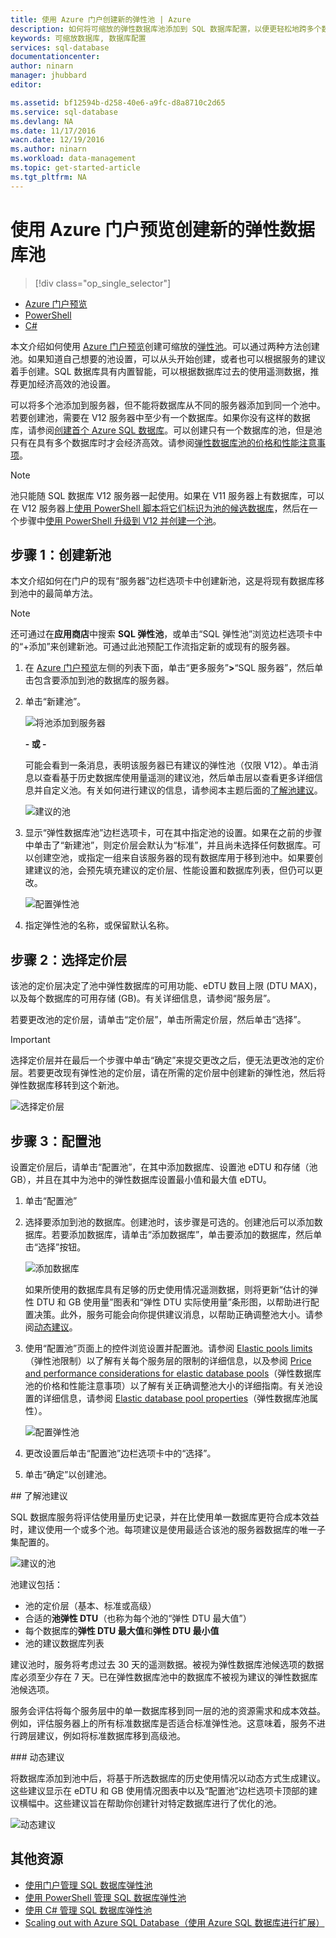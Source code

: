 ```yaml
---
title: 使用 Azure 门户创建新的弹性池 | Azure
description: 如何将可缩放的弹性数据库池添加到 SQL 数据库配置，以便更轻松地跨多个数据库管理和分享资源。
keywords: 可缩放数据库, 数据库配置
services: sql-database
documentationcenter: 
author: ninarn
manager: jhubbard
editor: 

ms.assetid: bf12594b-d258-40e6-a9fc-d8a8710c2d65
ms.service: sql-database
ms.devlang: NA
ms.date: 11/17/2016
wacn.date: 12/19/2016
ms.author: ninarn
ms.workload: data-management
ms.topic: get-started-article
ms.tgt_pltfrm: NA
---
```


# 使用 Azure 门户预览创建新的弹性数据库池

> [!div class="op_single_selector"]
- [Azure 门户预览](./sql-database-elastic-pool-create-portal.md)
- [PowerShell](./sql-database-elastic-pool-create-powershell.md)
- [C#](./sql-database-elastic-pool-create-csharp.md)

本文介绍如何使用 [Azure 门户预览](https://portal.azure.cn/)创建可缩放的[弹性池](./sql-database-elastic-pool.md)。可以通过两种方法创建池。如果知道自己想要的池设置，可以从头开始创建，或者也可以根据服务的建议着手创建。SQL 数据库具有内置智能，可以根据数据库过去的使用遥测数据，推荐更加经济高效的池设置。

可以将多个池添加到服务器，但不能将数据库从不同的服务器添加到同一个池中。若要创建池，需要在 V12 服务器中至少有一个数据库。如果你没有这样的数据库，请参阅[创建首个 Azure SQL 数据库](./sql-database-get-started.md)。可以创建只有一个数据库的池，但是池只有在具有多个数据库时才会经济高效。请参阅[弹性数据库池的价格和性能注意事项](./sql-database-elastic-pool-guidance.md)。

> [!NOTE]
> 池只能随 SQL 数据库 V12 服务器一起使用。如果在 V11 服务器上有数据库，可以在 V12 服务器上[使用 PowerShell 脚本将它们标识为池的候选数据库](./sql-database-elastic-pool-database-assessment-powershell.md)，然后在一个步骤中[使用 PowerShell 升级到 V12 并创建一个池](./sql-database-upgrade-server-powershell.md)。

## 步骤 1：创建新池

本文介绍如何在门户的现有“服务器”边栏选项卡中创建新池，这是将现有数据库移到池中的最简单方法。

> [!NOTE]
> 还可通过在**应用商店**中搜索 **SQL 弹性池**，或单击“SQL 弹性池”浏览边栏选项卡中的“+添加”来创建新池。可通过此池预配工作流指定新的或现有的服务器。

1. 在 [Azure 门户预览](http://portal.azure.cn/)左侧的列表下面，单击“更多服务”**>**“SQL 服务器”，然后单击包含要添加到池的数据库的服务器。
2. 单击“新建池”。

    ![将池添加到服务器](./media/sql-database-elastic-pool-create-portal/new-pool.png)

    **- 或 -**

    可能会看到一条消息，表明该服务器已有建议的弹性池（仅限 V12）。单击消息以查看基于历史数据库使用量遥测的建议池，然后单击层以查看更多详细信息并自定义池。有关如何进行建议的信息，请参阅本主题后面的[了解池建议](#understand-pool-recommendations)。

    ![建议的池](./media/sql-database-elastic-pool-create-portal/recommended-pool.png)

3. 显示“弹性数据库池”边栏选项卡，可在其中指定池的设置。如果在之前的步骤中单击了“新建池”，则定价层会默认为“标准”，并且尚未选择任何数据库。可以创建空池，或指定一组来自该服务器的现有数据库用于移到池中。如果要创建建议的池，会预先填充建议的定价层、性能设置和数据库列表，但仍可以更改。

    ![配置弹性池](./media/sql-database-elastic-pool-create-portal/configure-elastic-pool.png)

4. 指定弹性池的名称，或保留默认名称。

## 步骤 2：选择定价层

该池的定价层决定了池中弹性数据库的可用功能、eDTU 数目上限 (DTU MAX)，以及每个数据库的可用存储 (GB)。有关详细信息，请参阅“服务层”。

若要更改池的定价层，请单击“定价层”，单击所需定价层，然后单击“选择”。

> [!IMPORTANT]
> 选择定价层并在最后一个步骤中单击“确定”来提交更改之后，便无法更改池的定价层。若要更改现有弹性池的定价层，请在所需的定价层中创建新的弹性池，然后将弹性数据库移转到这个新池。

![选择定价层](./media/sql-database-elastic-pool-create-portal/pricing-tier.png)

## 步骤 3：配置池

设置定价层后，请单击“配置池”，在其中添加数据库、设置池 eDTU 和存储（池 GB），并且在其中为池中的弹性数据库设置最小值和最大值 eDTU。

1. 单击“配置池”
2. 选择要添加到池的数据库。创建池时，该步骤是可选的。创建池后可以添加数据库。若要添加数据库，请单击“添加数据库”，单击要添加的数据库，然后单击“选择”按钮。

    ![添加数据库](./media/sql-database-elastic-pool-create-portal/add-databases.png)

    如果所使用的数据库具有足够的历史使用情况遥测数据，则将更新“估计的弹性 DTU 和 GB 使用量”图表和“弹性 DTU 实际使用量”条形图，以帮助进行配置决策。此外，服务可能会向你提供建议消息，以帮助正确调整池大小。请参阅[动态建议](#dynamic-recommendations)。

3. 使用“配置池”页面上的控件浏览设置并配置池。请参阅 [Elastic pools limits](./sql-database-elastic-pool.md#eDTU-and-storage-limits-for-elastic-pools-and-elastic-databases)（弹性池限制）以了解有关每个服务层的限制的详细信息，以及参阅 [Price and performance considerations for elastic database pools](./sql-database-elastic-pool-guidance.md)（弹性数据库池的价格和性能注意事项）以了解有关正确调整池大小的详细指南。有关池设置的详细信息，请参阅 [Elastic database pool properties](./sql-database-elastic-pool.md#elastic-database-pool-properties)（弹性数据库池属性）。

    ![配置弹性池](./media/sql-database-elastic-pool-create-portal/configure-performance.png)

4. 更改设置后单击“配置池”边栏选项卡中的“选择”。
5. 单击“确定”以创建池。

##<a name="understand-pool-recommendations"></a> 了解池建议

SQL 数据库服务将评估使用量历史记录，并在比使用单一数据库更符合成本效益时，建议使用一个或多个池。每项建议是使用最适合该池的服务器数据库的唯一子集配置的。

![建议的池](./media/sql-database-elastic-pool-create-portal/recommended-pool.png)

池建议包括：

- 池的定价层（基本、标准或高级）
- 合适的**池弹性 DTU**（也称为每个池的“弹性 DTU 最大值”）
- 每个数据库的**弹性 DTU 最大值**和**弹性 DTU 最小值**
- 池的建议数据库列表

建议池时，服务将考虑过去 30 天的遥测数据。被视为弹性数据库池候选项的数据库必须至少存在 7 天。已在弹性数据库池中的数据库不被视为建议的弹性数据库池候选项。

服务会评估将每个服务层中的单一数据库移到同一层的池的资源需求和成本效益。例如，评估服务器上的所有标准数据库是否适合标准弹性池。这意味着，服务不进行跨层建议，例如将标准数据库移到高级池。

###<a name="dynamic-recommendations"></a> 动态建议

将数据库添加到池中后，将基于所选数据库的历史使用情况以动态方式生成建议。这些建议显示在 eDTU 和 GB 使用情况图表中以及“配置池”边栏选项卡顶部的建议横幅中。这些建议旨在帮助你创建针对特定数据库进行了优化的池。

![动态建议](./media/sql-database-elastic-pool-create-portal/dynamic-recommendation.png)

## 其他资源

- [使用门户管理 SQL 数据库弹性池](./sql-database-elastic-pool-manage-portal.md)
- [使用 PowerShell 管理 SQL 数据库弹性池](./sql-database-elastic-pool-manage-powershell.md)
- [使用 C# 管理 SQL 数据库弹性池](./sql-database-elastic-pool-manage-csharp.md)
- [Scaling out with Azure SQL Database（使用 Azure SQL 数据库进行扩展）](./sql-database-elastic-scale-introduction.md)

<!---HONumber=Mooncake_1212_2016-->
